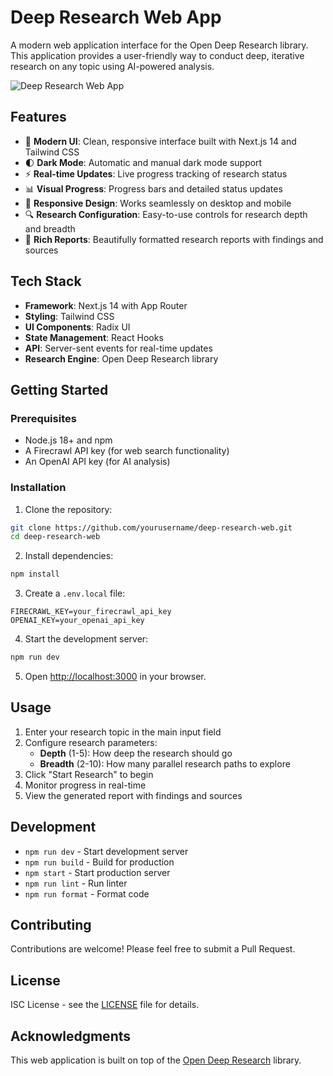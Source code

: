 # Deep Research Web App

A modern web application interface for the Open Deep Research library. This application provides a user-friendly way to conduct deep, iterative research on any topic using AI-powered analysis.

![Deep Research Web App](./public/screenshot.png)

## Features

- 🎨 **Modern UI**: Clean, responsive interface built with Next.js 14 and Tailwind CSS
- 🌓 **Dark Mode**: Automatic and manual dark mode support
- ⚡ **Real-time Updates**: Live progress tracking of research status
- 📊 **Visual Progress**: Progress bars and detailed status updates
- 📱 **Responsive Design**: Works seamlessly on desktop and mobile
- 🔍 **Research Configuration**: Easy-to-use controls for research depth and breadth
- 📝 **Rich Reports**: Beautifully formatted research reports with findings and sources

## Tech Stack

- **Framework**: Next.js 14 with App Router
- **Styling**: Tailwind CSS
- **UI Components**: Radix UI
- **State Management**: React Hooks
- **API**: Server-sent events for real-time updates
- **Research Engine**: Open Deep Research library

## Getting Started

### Prerequisites

- Node.js 18+ and npm
- A Firecrawl API key (for web search functionality)
- An OpenAI API key (for AI analysis)

### Installation

1. Clone the repository:
```bash
git clone https://github.com/yourusername/deep-research-web.git
cd deep-research-web
```

2. Install dependencies:
```bash
npm install
```

3. Create a `.env.local` file:
```env
FIRECRAWL_KEY=your_firecrawl_api_key
OPENAI_KEY=your_openai_api_key
```

4. Start the development server:
```bash
npm run dev
```

5. Open [http://localhost:3000](http://localhost:3000) in your browser.

## Usage

1. Enter your research topic in the main input field
2. Configure research parameters:
   - **Depth** (1-5): How deep the research should go
   - **Breadth** (2-10): How many parallel research paths to explore
3. Click "Start Research" to begin
4. Monitor progress in real-time
5. View the generated report with findings and sources

## Development

- `npm run dev` - Start development server
- `npm run build` - Build for production
- `npm start` - Start production server
- `npm run lint` - Run linter
- `npm run format` - Format code

## Contributing

Contributions are welcome! Please feel free to submit a Pull Request.

## License

ISC License - see the [LICENSE](LICENSE) file for details.

## Acknowledgments

This web application is built on top of the [Open Deep Research](https://github.com/dzhng/open-deep-research) library.
